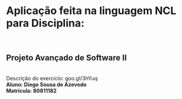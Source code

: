 <h1>Aplicação feita na linguagem NCL para Disciplina:</h1><br />
<h2>Projeto Avançado de Software II</h2>
<br/>
Descrição do exercicio: goo.gl/3hYuq
<br/>
<b>Aluno: Diego Sousa de Azevedo
<br/>
<b>Matrícula: 80811182

